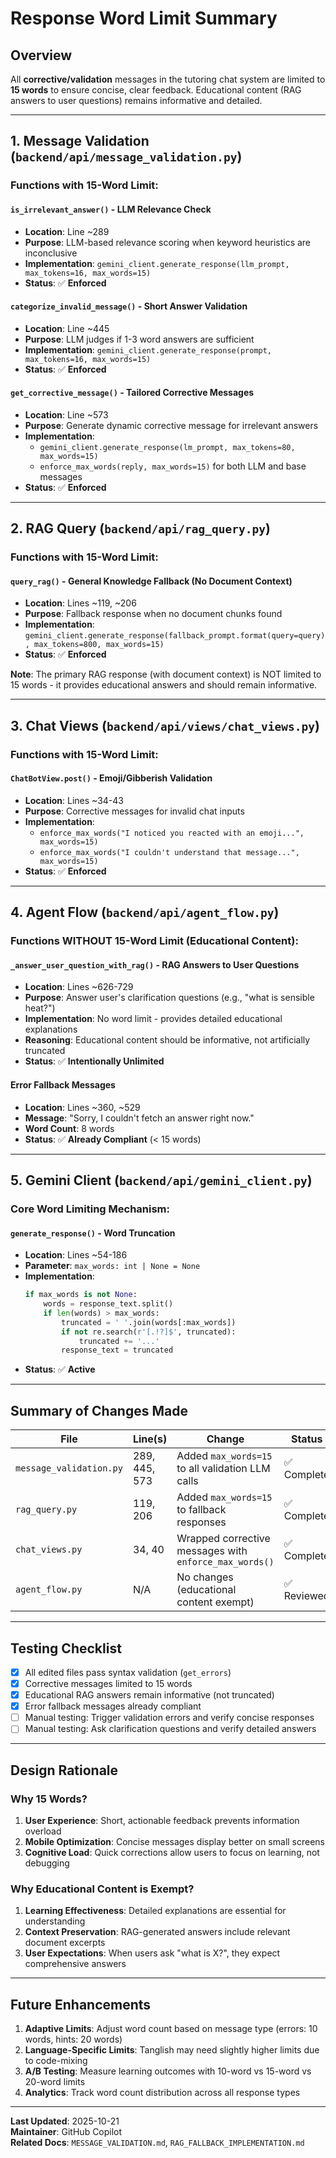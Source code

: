 # Response Word Limit Summary

## Overview
All **corrective/validation** messages in the tutoring chat system are limited to **15 words** to ensure concise, clear feedback. Educational content (RAG answers to user questions) remains informative and detailed.

---

## 1. Message Validation (`backend/api/message_validation.py`)

### Functions with 15-Word Limit:

#### `is_irrelevant_answer()` - LLM Relevance Check
- **Location**: Line ~289
- **Purpose**: LLM-based relevance scoring when keyword heuristics are inconclusive
- **Implementation**: `gemini_client.generate_response(llm_prompt, max_tokens=16, max_words=15)`
- **Status**: ✅ **Enforced**

#### `categorize_invalid_message()` - Short Answer Validation
- **Location**: Line ~445
- **Purpose**: LLM judges if 1-3 word answers are sufficient
- **Implementation**: `gemini_client.generate_response(prompt, max_tokens=16, max_words=15)`
- **Status**: ✅ **Enforced**

#### `get_corrective_message()` - Tailored Corrective Messages
- **Location**: Line ~573
- **Purpose**: Generate dynamic corrective message for irrelevant answers
- **Implementation**: 
  - `gemini_client.generate_response(lm_prompt, max_tokens=80, max_words=15)`
  - `enforce_max_words(reply, max_words=15)` for both LLM and base messages
- **Status**: ✅ **Enforced**

---

## 2. RAG Query (`backend/api/rag_query.py`)

### Functions with 15-Word Limit:

#### `query_rag()` - General Knowledge Fallback (No Document Context)
- **Location**: Lines ~119, ~206
- **Purpose**: Fallback response when no document chunks found
- **Implementation**: `gemini_client.generate_response(fallback_prompt.format(query=query), max_tokens=800, max_words=15)`
- **Status**: ✅ **Enforced**

**Note**: The primary RAG response (with document context) is NOT limited to 15 words - it provides educational answers and should remain informative.

---

## 3. Chat Views (`backend/api/views/chat_views.py`)

### Functions with 15-Word Limit:

#### `ChatBotView.post()` - Emoji/Gibberish Validation
- **Location**: Lines ~34-43
- **Purpose**: Corrective messages for invalid chat inputs
- **Implementation**: 
  - `enforce_max_words("I noticed you reacted with an emoji...", max_words=15)`
  - `enforce_max_words("I couldn't understand that message...", max_words=15)`
- **Status**: ✅ **Enforced**

---

## 4. Agent Flow (`backend/api/agent_flow.py`)

### Functions WITHOUT 15-Word Limit (Educational Content):

#### `_answer_user_question_with_rag()` - RAG Answers to User Questions
- **Location**: Lines ~626-729
- **Purpose**: Answer user's clarification questions (e.g., "what is sensible heat?")
- **Implementation**: No word limit - provides detailed educational explanations
- **Reasoning**: Educational content should be informative, not artificially truncated
- **Status**: ✅ **Intentionally Unlimited**

#### Error Fallback Messages
- **Location**: Lines ~360, ~529
- **Message**: "Sorry, I couldn't fetch an answer right now."
- **Word Count**: 8 words
- **Status**: ✅ **Already Compliant** (< 15 words)

---

## 5. Gemini Client (`backend/api/gemini_client.py`)

### Core Word Limiting Mechanism:

#### `generate_response()` - Word Truncation
- **Location**: Lines ~54-186
- **Parameter**: `max_words: int | None = None`
- **Implementation**: 
  ```python
  if max_words is not None:
      words = response_text.split()
      if len(words) > max_words:
          truncated = ' '.join(words[:max_words])
          if not re.search(r'[.!?]$', truncated):
              truncated += '...'
          response_text = truncated
  ```
- **Status**: ✅ **Active**

---

## Summary of Changes Made

| File | Line(s) | Change | Status |
|------|---------|--------|--------|
| `message_validation.py` | 289, 445, 573 | Added `max_words=15` to all validation LLM calls | ✅ Complete |
| `rag_query.py` | 119, 206 | Added `max_words=15` to fallback responses | ✅ Complete |
| `chat_views.py` | 34, 40 | Wrapped corrective messages with `enforce_max_words()` | ✅ Complete |
| `agent_flow.py` | N/A | No changes (educational content exempt) | ✅ Reviewed |

---

## Testing Checklist

- [x] All edited files pass syntax validation (`get_errors`)
- [x] Corrective messages limited to 15 words
- [x] Educational RAG answers remain informative (not truncated)
- [x] Error fallback messages already compliant
- [ ] Manual testing: Trigger validation errors and verify concise responses
- [ ] Manual testing: Ask clarification questions and verify detailed answers

---

## Design Rationale

### Why 15 Words?

1. **User Experience**: Short, actionable feedback prevents information overload
2. **Mobile Optimization**: Concise messages display better on small screens
3. **Cognitive Load**: Quick corrections allow users to focus on learning, not debugging

### Why Educational Content is Exempt?

1. **Learning Effectiveness**: Detailed explanations are essential for understanding
2. **Context Preservation**: RAG-generated answers include relevant document excerpts
3. **User Expectations**: When users ask "what is X?", they expect comprehensive answers

---

## Future Enhancements

1. **Adaptive Limits**: Adjust word count based on message type (errors: 10 words, hints: 20 words)
2. **Language-Specific Limits**: Tanglish may need slightly higher limits due to code-mixing
3. **A/B Testing**: Measure learning outcomes with 10-word vs 15-word vs 20-word limits
4. **Analytics**: Track word count distribution across all response types

---

**Last Updated**: 2025-10-21  
**Maintainer**: GitHub Copilot  
**Related Docs**: `MESSAGE_VALIDATION.md`, `RAG_FALLBACK_IMPLEMENTATION.md`

